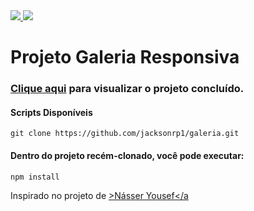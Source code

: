 <div style="display: inline">
  <a href="https://www.jacksondev.com.br/" target="_blank">
    <img src="https://img.shields.io/static/v1?label=Website&message=JacksonDev&color=red&style=for-the-badge&logo=webflow"/>
  </a>
  <a href="https://reactnative.dev/" target="_blank">
    <img src="https://img.shields.io/static/v1?label=&message=React Js&color=202124&style=flat-square&logo=react"/>
  </a>
</div>

# Projeto Galeria Responsiva

### <a href="https://jacksonrp1.github.io/Venom/build/">Clique aqui</a> para visualizar o projeto concluído.

#### Scripts Disponíveis

```
git clone https://github.com/jacksonrp1/galeria.git
```

#### Dentro do projeto recém-clonado, você pode executar:

```
npm install
```

Inspirado no projeto de <a href="https://nyousefali.com.br/spiderman/">>Násser Yousef</a
